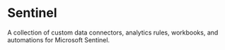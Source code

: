 # Sentinel
A collection of custom data connectors, analytics rules, workbooks, and automations for Microsoft Sentinel.
